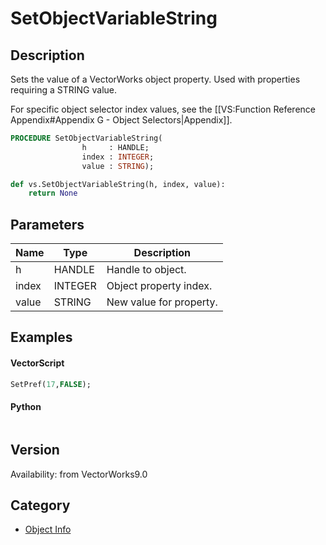 # SetObjectVariableString

## Description
Sets the value of a VectorWorks object property. Used with properties requiring a STRING value.

For specific object selector index values, see the [[VS:Function Reference Appendix#Appendix G - Object Selectors|Appendix]].

```pascal
PROCEDURE SetObjectVariableString(
				h     : HANDLE;
				index : INTEGER;
				value : STRING);
```

```python
def vs.SetObjectVariableString(h, index, value):
    return None
```

## Parameters
|Name|Type|Description|
|---|---|---|
|h|HANDLE|Handle to object.|
|index|INTEGER|Object property index.|
|value|STRING|New value for property.|

## Examples
#### VectorScript ####
```pascal
SetPref(17,FALSE);
```
#### Python ####
```python

```

## Version
Availability: from VectorWorks9.0

## Category
* [Object Info](../Categories/Object%20Info.md)

